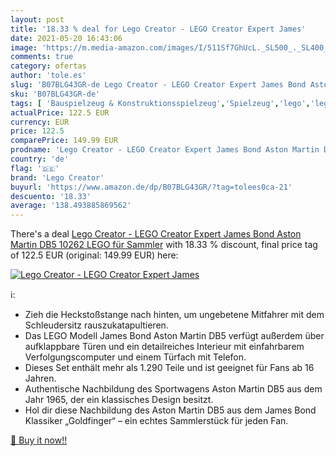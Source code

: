 ```yaml
---
layout: post
title: '18.33 % deal for Lego Creator - LEGO Creator Expert James'
date: 2021-05-20 16:43:06
image: 'https://m.media-amazon.com/images/I/511Sf7GhUcL._SL500_._SL400_.jpg'
comments: true
category: ofertas
author: 'tole.es'
slug: 'B07BLG43GR-de Lego Creator - LEGO Creator Expert James Bond Aston Martin...'
sku: 'B07BLG43GR-de'
tags: [ 'Bauspielzeug & Konstruktionsspielzeug','Spielzeug','lego','lego creator', ]
actualPrice: 122.5 EUR
currency: EUR
price: 122.5
comparePrice: 149.99 EUR
prodname: 'Lego Creator - LEGO Creator Expert James Bond Aston Martin DB5  10262  LEGO für Sammler'
country: 'de'
flag: '🇩🇪'
brand: 'Lego Creator'
buyurl: 'https://www.amazon.de/dp/B07BLG43GR/?tag=tolees0ca-21'
descuento: '18.33'
average: '138.493885869562'
---
```


There's a deal [Lego Creator - LEGO Creator Expert James Bond Aston Martin DB5  10262  LEGO für Sammler](https://www.amazon.de/dp/B07BLG43GR/?tag=tolees0ca-21)  with  18.33 % discount, final price tag of  122.5 EUR (original: 149.99 EUR) here:

[![Lego Creator - LEGO Creator Expert James](https://m.media-amazon.com/images/I/511Sf7GhUcL._SL500_._SL400_.jpg)](https://www.amazon.de/dp/B07BLG43GR/?tag=tolees0ca-21)

ℹ️:

- Zieh die Heckstoßstange nach hinten, um ungebetene Mitfahrer mit dem Schleudersitz rauszukatapultieren.
- Das LEGO Modell James Bond Aston Martin DB5 verfügt außerdem über aufklappbare Türen und ein detailreiches Interieur mit einfahrbarem Verfolgungscomputer und einem Türfach mit Telefon.
- Dieses Set enthält mehr als 1.290 Teile und ist geeignet für Fans ab 16 Jahren.
- Authentische Nachbildung des Sportwagens Aston Martin DB5 aus dem Jahr 1965, der ein klassisches Design besitzt.
- Hol dir diese Nachbildung des Aston Martin DB5 aus dem James Bond Klassiker „Goldfinger“ – ein echtes Sammlerstück für jeden Fan.

[🛒 Buy it now!!](https://www.amazon.de/dp/B07BLG43GR/?tag=tolees0ca-21)
